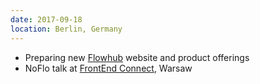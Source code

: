 ```yaml
---
date: 2017-09-18
location: Berlin, Germany
---
```

* Preparing new [Flowhub](https://flowhub.io) website and product offerings
* NoFlo talk at [FrontEnd Connect](http://frontend-con.io/), Warsaw
